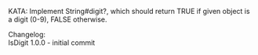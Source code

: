KATA: Implement String#digit?, which should return TRUE if given object is a digit (0-9), FALSE otherwise.
  
Changelog:  
IsDigit 1.0.0 - initial commit